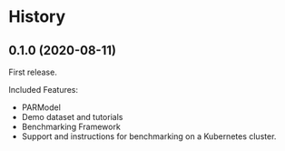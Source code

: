 # History

## 0.1.0 (2020-08-11)

First release.

Included Features:

* PARModel
* Demo dataset and tutorials
* Benchmarking Framework
* Support and instructions for benchmarking on a Kubernetes cluster.
